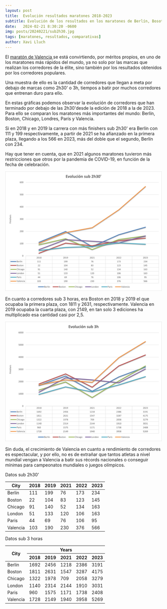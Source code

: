 ```yaml
---
layout: post
title:  Evolución resultados maratones 2018-2023
subtitle: Evolución de los resultados en los maratones de Berlín, Bosoton, Chicago, Londres, Nueva York, París y Valencia
date:   2024-02-21 8:30:20 -0600
img: posts/20240221/sub2h30.jpg 
tags: [maratones, resultados, comparativas]
author: Xavi Lluch
---
```

El [maratón de Valencia ](https://www.valenciaciudaddelrunning.com/maraton/maraton/) se está convirtiendo, por méritos propios, en uno de los maratones más rápidos del mundo, ya no solo por las marcas que realizan los corredores de la élite, sino también por los resultados obtenidos por los corredores populares.

Una muestra de ello es la cantidad de corredores que llegan a meta por debajo de marcas como 2h30' o 3h, tiempos a batir por muchos corredores que entrenan duro para ello.

En estas gráficas podemos observar la evolución de corredores que han terminado por debajo de las 2h30'desde la edición de 2018 a la de 2023. Para ello se comparan los maratones más importantes del mundo: Berlín, Boston, Chicago, Londres, París y Valencia.

Si en 2018 y en 2019 la carrera con más finishers sub 2h30' era Berlín con 111 y 199 respectivamente, a partir de 2021 se ha afianzado en la primera plaza, llegando a los 566 en 2023, más del doble que el segundo, Berlín con 234.

Hay que tener en cuenta, que en 2021 algunos maratones tuvieron más restricciones que otros por la pandemia de COVID-19, en función de la fecha de celebración.

<center><img src='./assets/img/posts/20240221/sub2h30.jpg'></center>

En cuanto a corredores sub 3 horas, era Boston en 2018 y 2019 el que ocupaba la primera plaza, con 1811 y 2631, respectivamente. Valencia en 2019 ocupaba la cuarta plaza, con 2149, en tan solo 3 ediciones ha multiplicado esa cantidad casi por 2,5. 

<center><img src='./assets/img/posts/20240221/sub3h00.jpg'></center>

Sin duda, el crecimiento de Valencia en cuanto a rendimiento de corredores es espectacular, y por ello, no es de extrañar que tantos atletas a nivel mundial vengan a Valencia a batir sus récords nacionales o conseguir mínimas para campeonatos mundiales o juegos olímpicos.

<!-- Insertar tabla de resultados -->
Datos sub 2h30'
<table>
  <thead>
    <tr>
      <th>City</th>
      <th>2018</th>
      <th>2019</th>
      <th>2021</th>
      <th>2022</th>
      <th>2023</th>
    </tr>
  </thead>
  <tbody>
    <tr>
      <td>Berlin</td>
      <td>111</td>
      <td>199</td>
      <td>76</td>
      <td>173</td>
      <td>234</td>
    </tr>
    <tr>
      <td>Boston</td>
      <td>22</td>
      <td>104</td>
      <td>83</td>
      <td>123</td>
      <td>145</td>
    </tr>
    <tr>
      <td>Chicago</td>
      <td>91</td>
      <td>140</td>
      <td>52</td>
      <td>134</td>
      <td>163</td>
    </tr>
    <tr>
      <td>London</td>
      <td>51</td>
      <td>133</td>
      <td>120</td>
      <td>106</td>
      <td>163</td>
    </tr>
    <tr>
      <td>Paris</td>
      <td>44</td>
      <td>69</td>
      <td>76</td>
      <td>106</td>
      <td>95</td>
    </tr>
    <tr>
      <td>Valencia</td>
      <td>103</td>
      <td>190</td>
      <td>230</td>
      <td>376</td>
      <td>566</td>
    </tr>
  </tbody>
</table>

Datos sub 3 horas
<table>
  <thead>
    <tr>
      <th rowspan="2">City</th>
      <th colspan="5">Years</th>
    </tr>
    <tr>
      <th>2018</th>
      <th>2019</th>
      <th>2021</th>
      <th>2022</th>
      <th>2023</th>
    </tr>
  </thead>
  <tbody>
    <tr>
      <td>Berlin</td>
      <td>1692</td>
      <td>2456</td>
      <td>1218</td>
      <td>2386</td>
      <td>3191</td>
    </tr>
    <tr>
      <td>Boston</td>
      <td>1811</td>
      <td>2631</td>
      <td>1547</td>
      <td>3287</td>
      <td>4175</td>
    </tr>
    <tr>
      <td>Chicago</td>
      <td>1322</td>
      <td>1978</td>
      <td>709</td>
      <td>2058</td>
      <td>3279</td>
    </tr>
    <tr>
      <td>London</td>
      <td>1140</td>
      <td>2314</td>
      <td>2144</td>
      <td>1910</td>
      <td>3031</td>
    </tr>
    <tr>
      <td>Paris</td>
      <td>960</td>
      <td>1575</td>
      <td>1171</td>
      <td>1738</td>
      <td>2408</td>
    </tr>
    <tr>
      <td>Valencia</td>
      <td>1728</td>
      <td>2149</td>
      <td>1940</td>
      <td>3958</td>
      <td>5269</td>
    </tr>
  </tbody>
</table>

